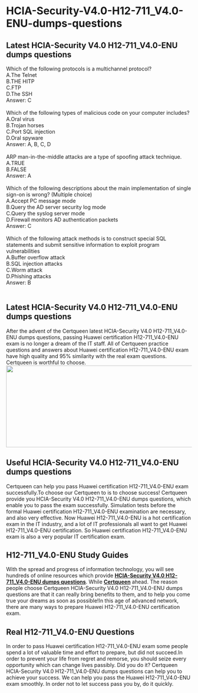 # HCIA-Security-V4.0-H12-711_V4.0-ENU-dumps-questions
<h2>
	Latest HCIA-Security V4.0 H12-711_V4.0-ENU dumps questions
</h2>
Which of the following protocols is a multichannel protocol? <br />
A.The Telnet <br />
B.THE HITP <br />
C.FTP <br />
D.The SSH <br />
Answer: C<br />
<br />
Which of the following types of malicious code on your computer includes? <br />
A.Oral virus <br />
B.Trojan horses <br />
C.Port SQL injection <br />
D.Oral spyware <br />
Answer: A, B, C, D<br />
<br />
ARP man-in-the-middle attacks are a type of spoofing attack technique. <br />
A.TRUE <br />
B.FALSE <br />
Answer: A<br />
<br />
Which of the following descriptions about the main implementation of single sign-on is wrong? (Multiple choice) <br />
A.Accept PC message mode <br />
B.Query the AD server security log mode <br />
C.Query the syslog server mode <br />
D.Firewall monitors AD authentication packets <br />
Answer: C<br />
<br />
Which of the following attack methods is to construct special SQL statements and submit sensitive information to exploit program vulnerabilities <br />
A.Buffer overflow attack <br />
B.SQL injection attacks <br />
C.Worm attack <br />
D.Phishing attacks <br />
Answer: B<br />
<br />
<h2>
	Latest HCIA-Security V4.0 H12-711_V4.0-ENU dumps questions
</h2>
After the advent of the Certqueen latest HCIA-Security V4.0 H12-711_V4.0-ENU dumps questions, passing Huawei certification H12-711_V4.0-ENU exam is no longer a dream of the IT staff. All of Certqueen practice questions and answers about Huawei certification H12-711_V4.0-ENU exam have high quality and 95% similarity with the real exam questions. Certqueen is worthful to choose.<br />
<div style="text-align:center;">
	<a href="https://www.certqueen.com/promotion.asp" target="_blank"><img src="https://www.certqueen.com/T/CQ-COM/images/uploads/20221018103303_7098.jpg" width="600" height="221" alt="" /></a> 
</div>
<h2>
	Useful HCIA-Security V4.0 H12-711_V4.0-ENU dumps questions
</h2>
Certqueen can help you pass Huawei certification H12-711_V4.0-ENU exam successfully.To choose our Certqueen to is to choose success! Certqueen provide you HCIA-Security V4.0 H12-711_V4.0-ENU dumps questions, which enable you to pass the exam successfully. Simulation tests before the formal Huawei certification H12-711_V4.0-ENU examination are necessary, and also very effective. Now Huawei H12-711_V4.0-ENU is a hot certification exam in the IT industry, and a lot of IT professionals all want to get Huawei H12-711_V4.0-ENU certification. So Huawei certification H12-711_V4.0-ENU exam is also a very popular IT certification exam.<br />
<h2>
	H12-711_V4.0-ENU Study Guides
</h2>
With the spread and progress of information technology, you will see hundreds of online resources which provide <a href="https://www.certqueen.com/H12-711_V4.0-ENU.html" target="_blank"><strong>HCIA-Security V4.0 H12-711_V4.0-ENU dumps questions</strong></a>. While <a href="http://www.certqueen.com/" target="_blank"><strong>Certqueen</strong></a> ahead. The reason people choose Certqueen HCIA-Security V4.0 H12-711_V4.0-ENU dumps questions are that it can really bring benefits to them, and to help you come true your dreams as soon as possible!In this age of advanced network, there are many ways to prepare Huawei H12-711_V4.0-ENU certification exam.<br />
<h2>
	Real  H12-711_V4.0-ENU Questions
</h2>
In order to pass Huawei certification H12-711_V4.0-ENU exam some people spend a lot of valuable time and effort to prepare, but did not succeed.In order to prevent your life from regret and remorse, you should seize every opportunity which can change lives passibly. Did you do it? Certqueen HCIA-Security V4.0 H12-711_V4.0-ENU dumps questions can help you to achieve your success. We can help you pass the Huawei H12-711_V4.0-ENU exam smoothly. In order not to let success pass you by, do it quickly.
